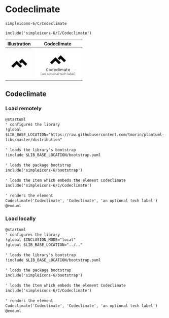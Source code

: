 # Codeclimate


```text
simpleicons-6/C/Codeclimate
```

```text
include('simpleicons-6/C/Codeclimate')
```



| Illustration | Codeclimate |
| :---: | :---: |
| ![illustration for Illustration](../../simpleicons-6/C/Codeclimate.png) | ![illustration for Codeclimate](../../simpleicons-6/C/Codeclimate.Local.png) |




## Codeclimate

### Load remotely
```plantuml
@startuml
' configures the library
!global $LIB_BASE_LOCATION="https://raw.githubusercontent.com/tmorin/plantuml-libs/master/distribution"

' loads the library's bootstrap
!include $LIB_BASE_LOCATION/bootstrap.puml

' loads the package bootstrap
include('simpleicons-6/bootstrap')

' loads the Item which embeds the element Codeclimate
include('simpleicons-6/C/Codeclimate')

' renders the element
Codeclimate('Codeclimate', 'Codeclimate', 'an optional tech label')
@enduml
```

### Load locally
```plantuml
@startuml
' configures the library
!global $INCLUSION_MODE="local"
!global $LIB_BASE_LOCATION="../.."

' loads the library's bootstrap
!include $LIB_BASE_LOCATION/bootstrap.puml

' loads the package bootstrap
include('simpleicons-6/bootstrap')

' loads the Item which embeds the element Codeclimate
include('simpleicons-6/C/Codeclimate')

' renders the element
Codeclimate('Codeclimate', 'Codeclimate', 'an optional tech label')
@enduml
```

